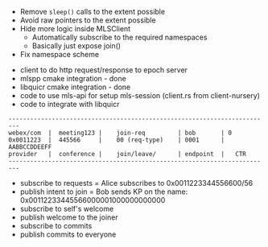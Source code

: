* Remove `sleep()` calls to the extent possible
* Avoid raw pointers to the extent possible
* Hide more logic inside MLSClient
    * Automatically subscribe to the required namespaces
    * Basically just expose join()
* Fix namespace scheme


- client to do http request/response to epoch server
- mlspp cmake integration - done
- libquicr cmake integration - done
- code to use mls-api for setup mls-session (client.rs from client-nursery)
- code to integrate with libquicr

```
-------------------------------------------------------------------------
webex/com  |  meeting123 |    join-req         | bob       | 0   
0x0011223  |  445566     |    00 (req-type)    | 0001      | AABBCCDDEEFF
provider   |  conference |    join/leave/      | endpoint  |   CTR
-------------------------------------------------------------------------
```

  - subscribe to requests = Alice subscribes to 0x0011223344556600/56
  - publish intent to join = Bob sends KP on the name: 0x00112233445566000001000000000000
  - subscribe to self's welcome
  - publish welcome to the joiner
  - subscribe to commits
  - publish commits to everyone
